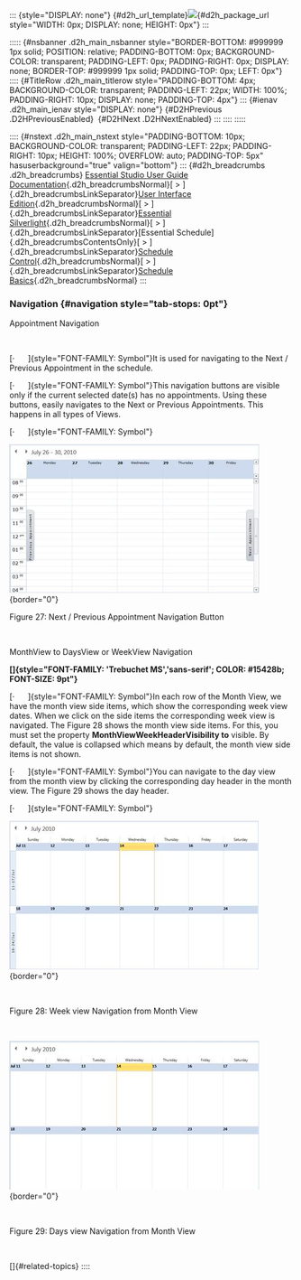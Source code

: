 ::: {style="DISPLAY: none"}
[](ms-xhelp:///?Id=d2h_url_template){#d2h_url_template}![](!package_url!){#d2h_package_url style="WIDTH: 0px; DISPLAY: none; HEIGHT: 0px"}
:::

::::: {#nsbanner .d2h_main_nsbanner style="BORDER-BOTTOM: #999999 1px solid; POSITION: relative; PADDING-BOTTOM: 0px; BACKGROUND-COLOR: transparent; PADDING-LEFT: 0px; PADDING-RIGHT: 0px; DISPLAY: none; BORDER-TOP: #999999 1px solid; PADDING-TOP: 0px; LEFT: 0px"}
:::: {#TitleRow .d2h_main_titlerow style="PADDING-BOTTOM: 4px; BACKGROUND-COLOR: transparent; PADDING-LEFT: 22px; WIDTH: 100%; PADDING-RIGHT: 10px; DISPLAY: none; PADDING-TOP: 4px"}
::: {#ienav .d2h_main_ienav style="DISPLAY: none"}
[](ms-xhelp:///?Id=4ec862cc-8984-4d8e-840e-35999b0f6537){#D2HPrevious .D2HPreviousEnabled}  [](ms-xhelp:///?Id=d6b21548-152f-4a84-a654-e4caa07ceb4f){#D2HNext .D2HNextEnabled}
:::
::::
:::::

:::: {#nstext .d2h_main_nstext style="PADDING-BOTTOM: 10px; BACKGROUND-COLOR: transparent; PADDING-LEFT: 22px; PADDING-RIGHT: 10px; HEIGHT: 100%; OVERFLOW: auto; PADDING-TOP: 5px" hasuserbackground="true" valign="bottom"}
::: {#d2h_breadcrumbs .d2h_breadcrumbs}
[Essential Studio User Guide Documentation](ms-xhelp:///?Id=12457748-09e3-4d74-a240-8e049cedf030){.d2h_breadcrumbsNormal}[ \> ]{.d2h_breadcrumbsLinkSeparator}[User Interface Edition](ms-xhelp:///?Id=c29296b7-531c-413b-a0ec-488ca1f7f669){.d2h_breadcrumbsNormal}[ \> ]{.d2h_breadcrumbsLinkSeparator}[Essential Silverlight](ms-xhelp:///?Id=66221bd1-ba2e-43c2-94a7-618f50e01d24){.d2h_breadcrumbsNormal}[ \> ]{.d2h_breadcrumbsLinkSeparator}[Essential Schedule]{.d2h_breadcrumbsContentsOnly}[ \> ]{.d2h_breadcrumbsLinkSeparator}[Schedule Control](ms-xhelp:///?Id=641660d5-c458-4c5d-9615-332d1a8eb458){.d2h_breadcrumbsNormal}[ \> ]{.d2h_breadcrumbsLinkSeparator}[Schedule Basics](ms-xhelp:///?Id=196be6e5-3594-41ef-920d-f4be62f74521){.d2h_breadcrumbsNormal}
:::

### Navigation {#navigation style="tab-stops: 0pt"}

Appointment Navigation

 

[·      ]{style="FONT-FAMILY: Symbol"}It is used for navigating to the Next / Previous Appointment in the schedule.

[·      ]{style="FONT-FAMILY: Symbol"}This navigation buttons are visible only if the current selected date(s) has no appointments. Using these buttons, easily navigates to the Next or Previous Appointments. This happens in all types of Views.

[·      ]{style="FONT-FAMILY: Symbol"}

![Description: C:\\Users\\balaji_muthukani\\Desktop\\New Images\\Next Previous Button.png](ImagesExt/image85_37.jpg){border="0"}

Figure 27: Next / Previous Appointment Navigation Button

 

MonthView to DaysView or WeekView Navigation

**[]{style="FONT-FAMILY: 'Trebuchet MS','sans-serif'; COLOR: #15428b; FONT-SIZE: 9pt"}** 

[·      ]{style="FONT-FAMILY: Symbol"}In each row of the Month View, we have the month view side items, which show the corresponding week view dates. When we click on the side items the corresponding week view is navigated. The Figure 28 shows the month view side items. For this, you must set the property **MonthViewWeekHeaderVisibility to** visible. By default, the value is collapsed which means by default, the month view side items is not shown.

[·      ]{style="FONT-FAMILY: Symbol"}You can navigate to the day view from the month view by clicking the corresponding day header in the month view. The Figure 29 shows the day header.

[·      ]{style="FONT-FAMILY: Symbol"}

![Description: C:\\Users\\balaji_muthukani\\Desktop\\New Images\\MonthView to WeekView Navigation.png](ImagesExt/image85_38.jpg){border="0"}

 

Figure 28: Week view Navigation from Month View

 

![Description: C:\\Users\\balaji_muthukani\\Desktop\\New Images\\monthview to day view navigation.png](ImagesExt/image85_39.jpg){border="0"}

 

Figure 29: Days view Navigation from Month View

 

[]{#related-topics}
::::
